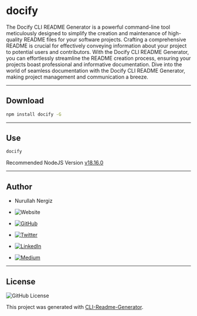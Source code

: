 # docify

The Docify CLI README Generator is a powerful command-line tool meticulously designed to simplify the creation and maintenance of high-quality README files for your software projects. Crafting a comprehensive README is crucial for effectively conveying information about your project to potential users and contributors. With the Docify CLI README Generator, you can effortlessly streamline the README creation process, ensuring your projects boast professional and informative documentation. Dive into the world of seamless documentation with the Docify CLI README Generator, making project management and communication a breeze.

---

## Download

```bash
npm install docify -G
```

---

## Use

```bash
docify
```

Recommended NodeJS Version [v18.16.0](https://nodejs.org/dist/v18.16.0)

---

## Author

-  Nurullah Nergiz

-  ![Website](https://img.shields.io/website?url=https://nurullahnergiz.com/&up_message=visit&up_color=%23fff&link=https://nurullahnergiz.com/)

-  [![GitHub](https://img.shields.io/badge/GitHub-000000?style=for-the-badge&logo=github&logoColor=white)](https://www.github.com/Nurullah-Nergiz)

-  [![Twitter](https://img.shields.io/badge/Twitter-%231DA1F2.svg?logo=Twitter&logoColor=white)](https://twitter.com/nurullahNergiz_)

-  [![LinkedIn](https://img.shields.io/badge/LinkedIn-%230077B5.svg?logo=linkedin&logoColor=white)](https://linkedin.com/in/nurullah-nergiz)

-  [![Medium](https://img.shields.io/badge/Medium-12100E?logo=medium&logoColor=white)](https://medium.com/@nurullahnergiz)

---

## License

![GitHub License](https://img.shields.io/github/license/Nurullah-Nergiz/docify?style=social&logo=github&label=License)

This project was generated with [CLI-Readme-Generator](https://www.npmjs.com/package/cli-readme-generator).
